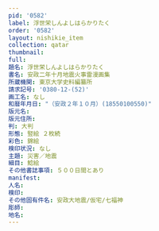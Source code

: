 ```yaml
---
pid: '0582'
label: 浮世栄しんよしはらかりたく
order: '0582'
layout: nishikie_item
collection: qatar
thumbnail: 
full: 
題名: 浮世栄しんよしはらかりたく
書名: 安政二年十月地震火事雷漫画集
所蔵機関: 東京大学史料編纂所
請求記号: '0380-12-(52)'
画工名: なし
和暦年月日: "（安政２年１０月）(18550100550)"
版元名: 
版元住所: 
判: 大判
形態: 竪絵 ２枚続
彩色: 錦絵
検印状況: なし
主題: 災害／地震
細目: 鯰絵
その他書誌事項: ５００日間とあり
manifest: 
人名: 
検印: 
その他固有件名: 安政大地震/仮宅/七福神
彫師: 
地名: 
---
```

